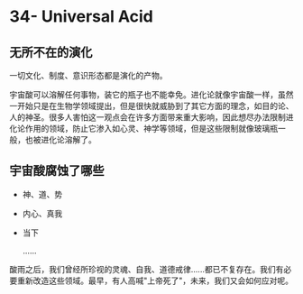 # 34- Universal Acid

## 无所不在的演化

一切文化、制度、意识形态都是演化的产物。

宇宙酸可以溶解任何事物，装它的瓶子也不能幸免。进化论就像宇宙酸一样，虽然一开始只是在生物学领域提出，但是很快就威胁到了其它方面的理念，如目的论、人的神圣。很多人害怕这一观点会在许多方面带来重大影响，因此想尽办法限制进化论作用的领域，防止它渗入如心灵、神学等领域，但是这些限制就像玻璃瓶一般，也被进化论溶解了。

## 宇宙酸腐蚀了哪些

* 神、道、势
* 内心、真我
* 当下

  ......

酸雨之后，我们曾经所珍视的灵魂、自我、道德戒律......都已不复存在。我们有必要重新改造这些领域。最早，有人高喊"上帝死了"，未来，我们又会如何应对呢。

